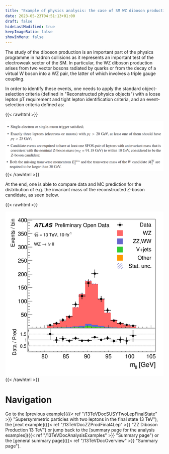 ```yaml
---
title: "Example of physics analysis: the case of SM WZ diboson production in the three-lepton final state"
date: 2023-05-23T04:51:13+01:00
draft: false
hideLastModified: true
keepImageRatio: false
showInMenu: false
---
```


The study of the diboson production is an important part of the physics programme in hadron collisions as it represents an important test of the electroweak sector of the SM. In particular, the WZ diboson production arises from two vector bosons radiated by quarks or from the decay of a virtual W boson into a WZ pair, the latter of which involves a triple gauge coupling.

In order to identify these events, one needs to apply the standard object-selection criteria (defined in "Reconstructed physics objects") with a loose lepton pT requirement and tight lepton identification criteria, and an event-selection criteria defined as:

{{< rawhtml >}}
<CENTER>
<img src="images/TL1.png" width="800" />
</CENTER>
{{< /rawhtml >}}

At the end, one is able to compare data and MC prediction for the distribution of e.g. the invariant mass of the reconstructed Z-boson candidate, as seen below.

{{< rawhtml >}}
<CENTER>
<img src="images/fig_07g.png" width="600" />
</CENTER>
{{< /rawhtml >}}

# Navigation
Go to the [previous example]({{< ref "/13TeVDocSUSYTwoLepFinalState" >}} "Supersymmetric particles with two leptons in the final state 13 TeV"), the [next example]({{< ref "/13TeVDocZZProdFinal4Lep" >}} "ZZ Diboson Production 13 TeV") or jump back to the [summary page for the analysis examples]({{< ref "/13TeVDocAnalysisExamples" >}} "Summary page") or the [general summary page]({{< ref "/13TeVDocOverview" >}} "Summary page").

